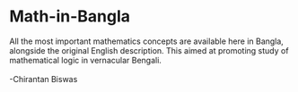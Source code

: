 # Math-in-Bangla
All the most important mathematics concepts are available here in Bangla, alongside the original English description. This aimed at promoting study of mathematical logic in vernacular Bengali.
<br><br>
-Chirantan Biswas